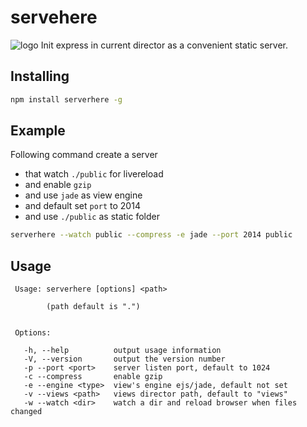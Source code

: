 servehere
=========
![logo](http://switer.qiniudn.com/assitant.png)
Init express in current director as a convenient static server.

## Installing
```bash
npm install serverhere -g
```

## Example

Following command create a server 
- that watch `./public` for livereload 
- and enable `gzip` 
- and use `jade` as view engine 
- and default set `port` to 2014 
- and use `./public` as static folder

```bash
serverhere --watch public --compress -e jade --port 2014 public
```

## Usage
```cli
 Usage: serverhere [options] <path>

        (path default is ".")


 Options:

   -h, --help          output usage information
   -V, --version       output the version number
   -p --port <port>    server listen port, default to 1024
   -c --compress       enable gzip
   -e --engine <type>  view's engine ejs/jade, default not set
   -v --views <path>   views director path, default to "views"
   -w --watch <dir>    watch a dir and reload browser when files changed
```

